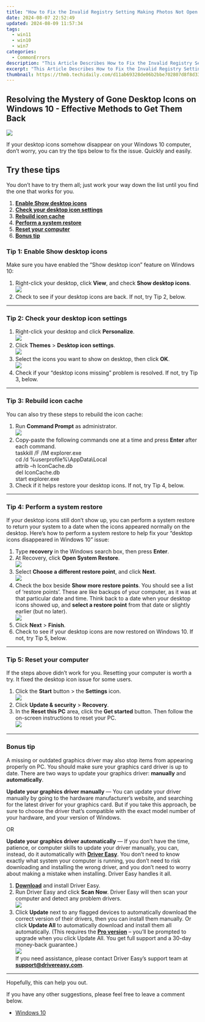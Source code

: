 ```yaml
---
title: "How to Fix the Invalid Registry Setting Making Photos Not Open in Windows [Continue] http://t4.spec.cx/resolve-invalid-registry-errors-on-windows-10/"
date: 2024-08-07 22:52:49
updated: 2024-08-09 11:57:34
tags:
  - win11
  - win10
  - win7
categories:
  - CommonErrors
description: "This Article Describes How to Fix the Invalid Registry Setting Making Photos Not Open in Windows [Continue] http://t4.spec.cx/resolve-invalid-registry-errors-on-windows-10/"
excerpt: "This Article Describes How to Fix the Invalid Registry Setting Making Photos Not Open in Windows [Continue] http://t4.spec.cx/resolve-invalid-registry-errors-on-windows-10/"
thumbnail: https://thmb.techidaily.com/d11ab69328de06b2bbe702807d8f8d332f02dd668667f50f1987a428d6465f16.jpg
---
```


## Resolving the Mystery of Gone Desktop Icons on Windows 10 - Effective Methods to Get Them Back

![](https://images.drivereasy.com/wp-content/uploads/2018/11/img_5bf526e8ebcab-1024x552.jpg)

If your desktop icons somehow disappear on your Windows 10 computer, don’t worry, you can try the tips below to fix the issue. Quickly and easily.

## Try these tips

You don’t have to try them all; just work your way down the list until you find the one that works for you.

1. [**Enable Show desktop icons**](#t1)
2. [**Check your desktop icon settings**](#t2)
3. [**Rebuild icon cache**](#t4)
4. [**Perform a system restore**](#t5)
5. [**Reset your computer**](#t6)
6. [**Bonus tip**](#t7)

### Tip 1: Enable Show desktop icons

Make sure you have enabled the “Show desktop icon” feature on Windows 10:

1. Right-click your desktop, click **View**, and check **Show desktop icons**.  
![](https://images.drivereasy.com/wp-content/uploads/2018/11/img_5bf52ca259fe4.jpg)
2. Check to see if your desktop icons are back. If not, try Tip 2, below.

---

### Tip 2: Check your desktop icon settings

1. Right-click your desktop and click **Personalize**.  
![](https://images.drivereasy.com/wp-content/uploads/2018/11/img_5bf531bcea206.jpg)
2. Click **Themes** \> **Desktop icon settings**.  
![](https://images.drivereasy.com/wp-content/uploads/2018/11/img_5bf53220a4552.jpg)
3. Select the icons you want to show on desktop, then click **OK**.  
![](https://images.drivereasy.com/wp-content/uploads/2018/11/img_5bf53279e9206.jpg)
4. Check if your “desktop icons missing” problem is resolved. If not, try Tip 3, below.

---

### Tip 3: Rebuild icon cache

You can also try these steps to rebuild the icon cache:

1. Run **Command Prompt** as administrator.  
![](https://images.drivereasy.com/wp-content/uploads/2018/11/img_5bf53d32cc341.jpg)
2. Copy-paste the following commands one at a time and press **Enter** after each command.  
taskkill /F /IM explorer.exe  
cd /d %userprofile%\AppData\Local  
attrib –h IconCache.db  
del IconCache.db  
start explorer.exe
3. Check if it helps restore your desktop icons. If not, try Tip 4, below.

---

### Tip 4: Perform a system restore

If your desktop icons still don’t show up, you can perform a system restore to return your system to a date when the icons appeared normally on the desktop. Here’s how to perform a system restore to help fix your “desktop icons disappeared in Windows 10” issue:

1. Type **recovery** in the Windows search box, then press **Enter**.
2. At Recovery, click **Open System Restore**.  
![](https://images.drivereasy.com/wp-content/uploads/2018/11/img_5bf53a2728a7e.jpg)
3. Select **Choose a different restore point**, and click **Next**.  
![](https://images.drivereasy.com/wp-content/uploads/2018/11/img_5bf53a34c35bc.jpg)
4. Check the box beside **Show more restore points**. You should see a list of ‘restore points’. These are like backups of your computer, as it was at that particular date and time. Think back to a date when your desktop icons showed up, and **select a restore point** from that date or slightly earlier (but no later).  
![](https://images.drivereasy.com/wp-content/uploads/2018/11/img_5bf53a4d84f3c.jpg)
5. Click **Next** \> **Finish**.
6. Check to see if your desktop icons are now restored on Windows 10\. If not, try Tip 5, below.

---

### Tip 5: Reset your computer

If the steps above didn’t work for you. Resetting your computer is worth a try. It fixed the desktop icon issue for some users.

1. Click the **Start** button > the **Settings** icon.  
![](https://images.drivereasy.com/wp-content/uploads/2018/11/img_5bf53b790f639.jpg)
2. Click **Update & security** \> **Recovery**.
3. In the **Reset this PC** area, click the **Get started** button. Then follow the on-screen instructions to reset your PC.  
![](https://images.drivereasy.com/wp-content/uploads/2018/11/img_5bf53b9dab56d.jpg)

---

### Bonus tip

A missing or outdated graphics driver may also stop items from appearing properly on PC. You should make sure your graphics card driver is up to date. There are two ways to update your graphics driver: **manually** and **automatically**.

**Update your graphics driver manually** — You can update your driver manually by going to the hardware manufacturer’s website, and searching for the latest driver for your graphics card. But if you take this approach, be sure to choose the driver that’s compatible with the exact model number of your hardware, and your version of Windows.

OR

**Update your graphics driver automatically** — If you don’t have the time, patience, or computer skills to update your driver manually, you can, instead, do it automatically with **[Driver Easy](https://tools.techidaily.com/drivereasy/download/)**. You don’t need to know exactly what system your computer is running, you don’t need to risk downloading and installing the wrong driver, and you don’t need to worry about making a mistake when installing. Driver Easy handles it all.

1. **[Download](https://tools.techidaily.com/drivereasy/download/)** and install Driver Easy.
2. Run Driver Easy and click **Scan Now**. Driver Easy will then scan your computer and detect any problem drivers.  
![](https://www.drivereasy.com/wp-content/uploads/2017/03/Driver-Easy-Scan-Needed.jpg)
3. Click **Update** next to any flagged devices to automatically download the correct version of their drivers, then you can install them manually. Or click **Update All** to automatically download and install them all automatically. (This requires the **[Pro version](https://tools.techidaily.com/drivereasy/download/)** – you’ll be prompted to upgrade when you click Update All. You get full support and a 30-day money-back guarantee.)  
![](https://www.drivereasy.com/wp-content/uploads/2022/02/de-update-all-rtx-3080.jpg)  
If you need assistance, please contact Driver Easy’s support team at **<support@drivereasy.com>**.

---

Hopefully, this can help you out.

If you have any other suggestions, please feel free to leave a comment below.

* [Windows 10](https://tools.techidaily.com/drivereasy/download/)

<ins class="adsbygoogle"
     style="display:block"
     data-ad-format="autorelaxed"
     data-ad-client="ca-pub-7571918770474297"
     data-ad-slot="1223367746"></ins>



<ins class="adsbygoogle"
     style="display:block"
     data-ad-client="ca-pub-7571918770474297"
     data-ad-slot="8358498916"
     data-ad-format="auto"
     data-full-width-responsive="true"></ins>
